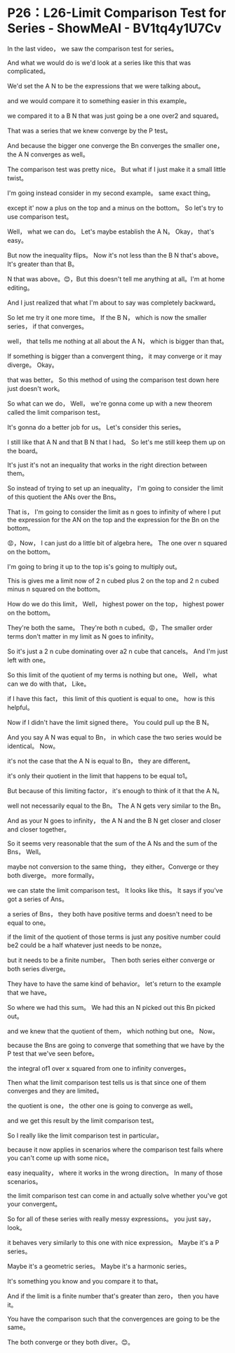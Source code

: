 # P26：L26-Limit Comparison Test for Series - ShowMeAI - BV1tq4y1U7Cv

In the last video， we saw the comparison test for series。

 And what we would do is we'd look at a series like this that was complicated。

 We'd set the A N to be the expressions that we were talking about。

 and we would compare it to something easier in this example。

 we compared it to a B N that was just going be a one over2 and squared。

 That was a series that we knew converge by the P test。

 And because the bigger one converge the Bn converges the smaller one， the A N converges as well。

 The comparison test was pretty nice。 But what if I just make it a small little twist。

 I'm going instead consider in my second example。 same exact thing。

 except it' now a plus on the top and a minus on the bottom。 So let's try to use comparison test。

 Well， what we can do。 Let's maybe establish the A N。 Okay， that's easy。

 But now the inequality flips。 Now it's not less than the B N that's above。 It's greater than that B。

 N that was above。😊，But this doesn't tell me anything at all。I'm at home editing。

 And I just realized that what I'm about to say was completely backward。

 So let me try it one more time。 If the B N， which is now the smaller series， if that converges。

 well， that tells me nothing at all about the A N， which is bigger than that。

 If something is bigger than a convergent thing， it may converge or it may diverge。 Okay。

 that was better。 So this method of using the comparison test down here just doesn't work。

 So what can we do， Well， we're gonna come up with a new theorem called the limit comparison test。

 It's gonna do a better job for us。 Let's consider this series。

 I still like that A N and that B N that I had。 So let's me still keep them up on the board。

 It's just it's not an inequality that works in the right direction between them。

So instead of trying to set up an inequality， I'm going to consider the limit of this quotient the ANs over the Bns。

 That is， I'm going to consider the limit as n goes to infinity of where I put the expression for the AN on the top and the expression for the Bn on the bottom。

😡，Now， I can just do a little bit of algebra here。 The one over n squared on the bottom。

 I'm going to bring it up to the top is's going to multiply out。

 This is gives me a limit now of 2 n cubed plus 2 on the top and 2 n cubed minus n squared on the bottom。

 How do we do this limit， Well， highest power on the top， highest power on the bottom。

 They're both the same。 They're both n cubed。😡，The smaller order terms don't matter in my limit as N goes to infinity。

 So it's just a 2 n cube dominating over a2 n cube that cancels。 And I'm just left with one。

 So this limit of the quotient of my terms is nothing but one。 Well， what can we do with that， Like。

 if I have this fact， this limit of this quotient is equal to one。 how is this helpful。

 Now if I didn't have the limit signed there。 You could pull up the B N。

 And you say A N was equal to Bn， in which case the two series would be identical。 Now。

 it's not the case that the A N is equal to Bn， they are different。

 it's only their quotient in the limit that happens to be equal to1。

 But because of this limiting factor， it's enough to think of it that the A N。

 well not necessarily equal to the Bn。 The A N gets very similar to the Bn。

 And as your N goes to infinity， the A N and the B N get closer and closer and closer together。

 So it seems very reasonable that the sum of the A Ns and the sum of the Bns， Well。

 maybe not conversion to the same thing， they either。Converge or they both diverge。 more formally。

 we can state the limit comparison test。 It looks like this。 It says if you've got a series of Ans。

 a series of Bns， they both have positive terms and doesn't need to be equal to one。

 if the limit of the quotient of those terms is just any positive number could be2 could be a half whatever just needs to be nonze。

 but it needs to be a finite number。 Then both series either converge or both series diverge。

 They have to have the same kind of behavior。 let's return to the example that we have。

 So where we had this sum。 We had this an N picked out this Bn picked out。

 and we knew that the quotient of them， which nothing but one。 Now。

 because the Bns are going to converge that something that we have by the P test that we've seen before。

 the integral of1 over x squared from one to infinity converges。

Then what the limit comparison test tells us is that since one of them converges and they are limited。

 the quotient is one， the other one is going to converge as well。

 and we get this result by the limit comparison test。

So I really like the limit comparison test in particular。

 because it now applies in scenarios where the comparison test fails where you can't come up with some nice。

 easy inequality， where it works in the wrong direction。 In many of those scenarios。

 the limit comparison test can come in and actually solve whether you've got your convergent。

 So for all of these series with really messy expressions。 you just say， look。

 it behaves very similarly to this one with nice expression。 Maybe it's a P series。

 Maybe it's a geometric series。 Maybe it's a harmonic series。

 It's something you know and you compare it to that。

 And if the limit is a finite number that's greater than zero， then you have it。

 You have the comparison such that the convergences are going to be the same。

 The both converge or they both diver。😊。